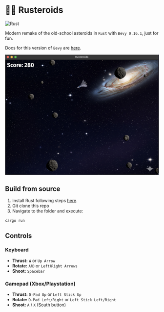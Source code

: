 # 🦀🚀 Rusteroids

![Rust](https://img.shields.io/badge/Rust-000000?style=flat&logo=rust&logoColor=white)

Modern remake of the old-school asteroids in `Rust` with `Bevy 0.16.1`, just for fun. 

Docs for this version of `Bevy` are [here](https://docs.rs/bevy/0.16.1/bevy/index.html).

![screenshot](screenshot.png)

## Build from source

1. Install Rust following steps [here](https://www.rust-lang.org/tools/install).
2. Git clone this repo
3. Navigate to the folder and execute:

```bash
cargo run
```

## Controls

### Keyboard
- **Thrust:** `W` or `Up Arrow`
- **Rotate:** `A`/`D` or `Left`/`Right Arrows`
- **Shoot:** `Spacebar`

### Gamepad (Xbox/Playstation)
- **Thrust:** `D-Pad Up` or `Left Stick Up`
- **Rotate:** `D-Pad Left/Right` or `Left Stick Left/Right`
- **Shoot:** `A` / `X` (South button)